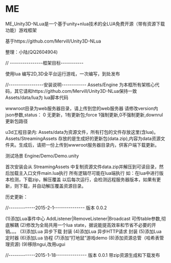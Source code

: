 # ME
ME_Unity3D-NLua是一个基于unity+nlua技术的全LUA免费开源（带有资源下载功能）游戏框架

基于https://github.com/Mervill/Unity3D-NLua

整理：小陆(QQ2604904)

// ----------------框架目标-----------

使用lua 编写2D,3D全平台运行游戏，一次编写，到处发布

//-----------------安装说明------------ Assets/Engine 为本框所有架核心代码，其它请和https://github.com/Mervill/Unity3D-NLua保持一致 Assets/data/lua为 lua脚本代码

wwwroot目录为web服务器目录，请上传到您的web服务器 请修改version内json参数,status： 0 无更新，1有更新包;force 1强制更新,0不强制更新,downrul 更新包路径

u3d工程目录内: Assets/data为资源文件，所有打包的文件存放这里(含lua)。 Assets/StreamingAssets 存放的是生成好的更新包(data.zip),内容为data资源文件夹。生成后，请把一份上传到wwwroot服务器目录内，供客户端下载更新。

测试场景 Engine/Demo/Demo.unity

首次安装会从 StreamingAssets 中复制资源文件data.zip并解压到可读目录，然后加载主入口文件main.lua执行 所有逻辑尽可能在lua端执行 如：在lua中进行版本检测，下载zip，解压覆盖 以后每次运行，会检测远程服务器版本，如果有更新，则下载，并自动解压覆盖资源目录。


历史更新：

//-------------2015-2-1--------------- 版本 0.0.2

(1)添加Lua事件中心 AddListener|RemoveListener|Broadcast 可传table参数,彻底解耦 
(2)修改为全局共用一个lua state，据说能提高效率和节省不必要的开销。。。 
(3)添加Lua 异步下载 封装 
(4)添加Lua 异步HTTP请求 封装
(5)添加Lua 定时器
(6)添加Lua 协程
(7)添加“打地鼠”游戏demo
(8)添加资源总管（哈希表管理资源)
(9)移除ngui,改用ugui

//-------------2015-1-18--------------- 版本 0.0.1
带zip资源生成和下载发布